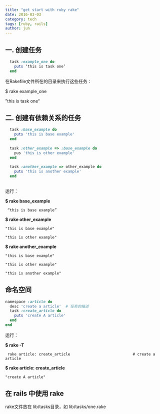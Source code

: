 ```yaml
---
title: "get start with ruby rake"
date: 2016-03-03
category: tech
tags: [ruby, rails]
author: jun
---
```


## 一. 创建任务

```ruby
  task :example_one do
    puts ‘this is task one’
  end
``` 

在Rakefile文件所在的目录来执行这些任务：

$ rake example_one

”this is task one“

## 二. 创建有依赖关系的任务

```ruby
  task :base_example do
    puts 'this is base example'
  end
  
  task :other_example => :base_example do
    pus 'this is other example'
  end
  
  task :another_example => other_example do
    puts 'this is another example'
  end
  
```

运行：

**$ rake base_example**

     “this is base example”

**$ rake other_example**

    "this is base example"

    "this is other example"

**$ rake another_example**

    "this is base example"

    "this is other example"

    "this is another example"
    
    
## 命名空间

```ruby
namespace :article do
  desc 'create a article'  # 任务的描述
  task :create_article do
    puts 'create A article'
  end
end
```

运行：

**$ rake -T**

     rake article: create_article                            # create a article
  

**$ rake article: create_article**

    "create A article"
    
    
## 在 rails 中使用 rake

rake文件放在 lib/tasks目录，如 lib/tasks/one.rake
    
    




